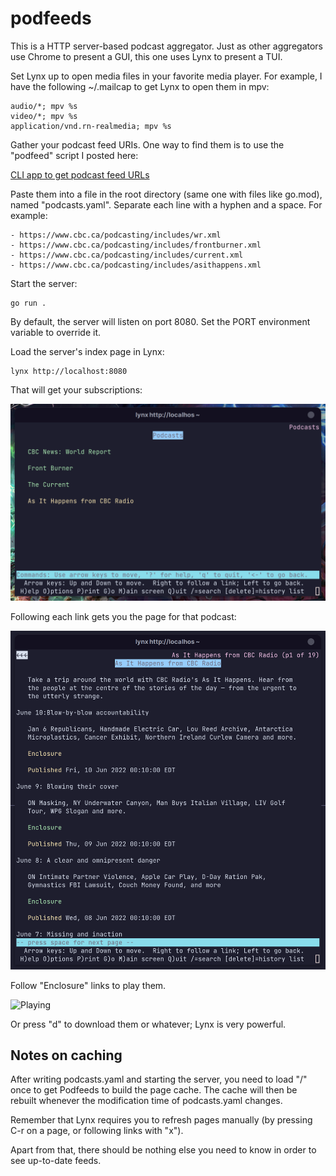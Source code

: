 # podfeeds

This is a HTTP server-based podcast aggregator. Just as other aggregators use Chrome to present a GUI, this one uses Lynx
to present a TUI.

Set Lynx up to open media files in your favorite media player. For example, I have the following ~/.mailcap to get Lynx to
open them in mpv:

    audio/*; mpv %s
    video/*; mpv %s
    application/vnd.rn-realmedia; mpv %s

Gather your podcast feed URIs. One way to find them is to
use the "podfeed" script I posted here:

[CLI app to get podcast feed URLs
](https://www.linuxquestions.org/questions/linuxquestions-org-member-success-stories-23/cli-app-to-get-podcast-feed-urls-4175656322/)

Paste them into a file in the root directory (same one with files like go.mod), named "podcasts.yaml". Separate each line with a
hyphen and a space. For example:

    - https://www.cbc.ca/podcasting/includes/wr.xml
    - https://www.cbc.ca/podcasting/includes/frontburner.xml
    - https://www.cbc.ca/podcasting/includes/current.xml
    - https://www.cbc.ca/podcasting/includes/asithappens.xml


Start the server:

    go run .

By default, the server will listen on port 8080. Set the PORT environment variable to override it.

Load the server's index page in Lynx:

    lynx http://localhost:8080

That will get your subscriptions:

![Subscriptions](images/subscriptions.png)

Following each link gets you the page for that podcast:

![As It Happens](images/as_it_happens.png)

Follow "Enclosure" links to play them.

![Playing](images/playing.png)

Or press "d" to download them or whatever; Lynx is very powerful.

## Notes on caching

After writing podcasts.yaml and starting the server, you need to load "/" once to get
Podfeeds to build the page cache. The cache will then be rebuilt whenever the modification
time of podcasts.yaml changes.

Remember that Lynx requires you to refresh pages manually (by pressing C-r on a page, or following links with "x").

Apart from that, there should be nothing else you need to know in order to see up-to-date feeds.